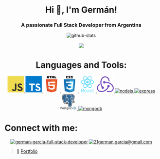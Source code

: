 <h1 align="center">Hi 👋, I'm Germán!</h1>
<h3 align="center">A passionate Full Stack Developer from Argentina</h3>

<p align="center">
<img alt="github-stats" src="https://github-readme-stats.vercel.app/api?username=gggerman&count_private=true&show_icons=true&theme=algolia&include_all_commits=true" />
</p>
<p align="center">
<img align="center" src="https://github-readme-streak-stats.herokuapp.com/?user=gggerman&theme=algolia&include_all_commits=true&show_icons=true" />
</p>

<h1 align="center">Languages and Tools:</h1>

<p align="center"> <a href="https://developer.mozilla.org/en-US/docs/Web/JavaScript" target="_blank"> <img src="https://raw.githubusercontent.com/devicons/devicon/master/icons/javascript/javascript-original.svg" alt="javascript" width="55" height="55"/> </a> <a href="https://www.typescriptlang.org/" target="_blank"> <img src="https://raw.githubusercontent.com/devicons/devicon/master/icons/typescript/typescript-original.svg" alt="typescript" width="55" height="55"/> </a> <a href="https://www.w3.org/html/" target="_blank"> <img src="https://raw.githubusercontent.com/devicons/devicon/master/icons/html5/html5-original-wordmark.svg" alt="html5" width="55" height="55"/> </a> <a href="https://www.w3schools.com/css/" target="_blank"> <img src="https://raw.githubusercontent.com/devicons/devicon/master/icons/css3/css3-original-wordmark.svg" alt="css3" width="55" height="55"/> </a> <a href="https://reactjs.org/" target="_blank"> <img src="https://raw.githubusercontent.com/devicons/devicon/master/icons/react/react-original-wordmark.svg" alt="react" width="55" height="55"/> </a> <a href="https://redux.js.org" target="_blank"> <img src="https://raw.githubusercontent.com/devicons/devicon/master/icons/redux/redux-original.svg" alt="redux" width="55" height="55"/> </a> <a href="https://nodejs.org" target="_blank"> <img src="https://i.imgur.com/Fn2e0wQ.png" alt="nodejs" width="55" height="55"/> </a> <a href="https://expressjs.com" target="_blank"> <img src="https://api.iconify.design/simple-icons:express.svg" alt="express" width="55" height="55"/> </a> <a href="https://www.postgresql.org" target="_blank"> <img src="https://raw.githubusercontent.com/devicons/devicon/master/icons/postgresql/postgresql-original-wordmark.svg" alt="postgresql" width="55" height="55"/> </a> <a href="https://www.mongodb.com/es" target="_blank"> <img src="https://raw.githubusercontent.com/mongodb/mongo/01a686a36a650cdaf512eb2554cd2c4e5209dd48/docs/leaf.svg" alt="mongodb" width="55" height="55"/> </a> </p>


# Connect with me:
<p align="center">
<a href="https://linkedin.com/in/german-garcia-full-stack-developer" target="_blank"><img align="center" src="https://raw.githubusercontent.com/rahuldkjain/github-profile-readme-generator/master/src/images/icons/Social/linked-in-alt.svg" alt="german-garcia-full-stack-developer" height="40" width="50" /></a>
<a href="mailto:21german.garcia@gmail.com" target="_blank"><img align="center" src="https://upload.wikimedia.org/wikipedia/commons/thumb/7/7e/Gmail_icon_%282020%29.svg/1200px-Gmail_icon_%282020%29.svg.png" alt="21german.garcia@gmail.com" height="40" width="50" /></a>
</p>

> 💼 [Portfolio](https://german-garcia-portfolio.vercel.app)
